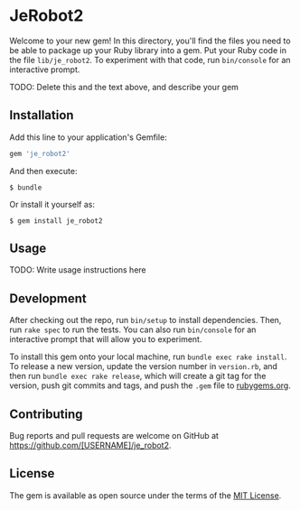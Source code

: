# JeRobot2

Welcome to your new gem! In this directory, you'll find the files you need to be able to package up your Ruby library into a gem. Put your Ruby code in the file `lib/je_robot2`. To experiment with that code, run `bin/console` for an interactive prompt.

TODO: Delete this and the text above, and describe your gem

## Installation

Add this line to your application's Gemfile:

```ruby
gem 'je_robot2'
```

And then execute:

    $ bundle

Or install it yourself as:

    $ gem install je_robot2

## Usage

TODO: Write usage instructions here

## Development

After checking out the repo, run `bin/setup` to install dependencies. Then, run `rake spec` to run the tests. You can also run `bin/console` for an interactive prompt that will allow you to experiment.

To install this gem onto your local machine, run `bundle exec rake install`. To release a new version, update the version number in `version.rb`, and then run `bundle exec rake release`, which will create a git tag for the version, push git commits and tags, and push the `.gem` file to [rubygems.org](https://rubygems.org).

## Contributing

Bug reports and pull requests are welcome on GitHub at https://github.com/[USERNAME]/je_robot2.


## License

The gem is available as open source under the terms of the [MIT License](http://opensource.org/licenses/MIT).

